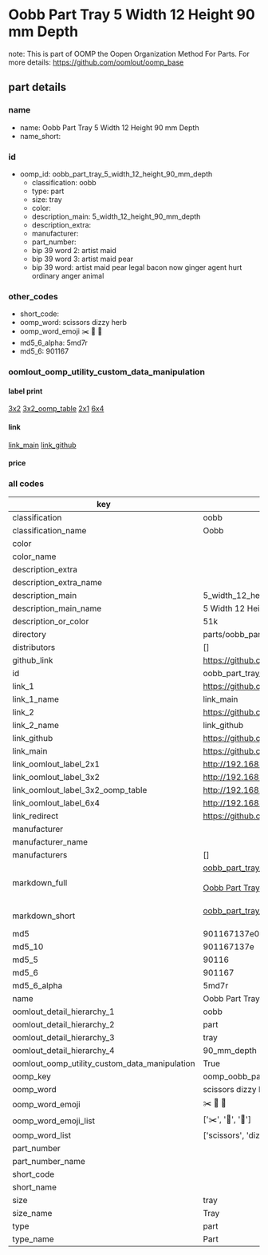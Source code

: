 # Oobb Part Tray 5 Width 12 Height 90 mm Depth  

note: This is part of OOMP the Oopen Organization Method For Parts. For more details: https://github.com/oomlout/oomp_base

##  part details
  







### name
* name: Oobb Part Tray 5 Width 12 Height 90 mm Depth
* name_short: 
### id
* oomp_id: oobb_part_tray_5_width_12_height_90_mm_depth
  * classification: oobb
  * type: part
  * size: tray
  * color: 
  * description_main: 5_width_12_height_90_mm_depth
  * description_extra: 
  * manufacturer: 
  * part_number: 
  * bip 39 word 2: artist maid
  * bip 39 word 3: artist maid pear
  * bip 39 word: artist maid pear legal bacon now ginger agent hurt ordinary anger animal

### other_codes
* short_code: 
* oomp_word: scissors dizzy herb
* oomp_word_emoji :scissors: :dizzy: :herb:
* md5_6_alpha: 5md7r
* md5_6: 901167






### oomlout_oomp_utility_custom_data_manipulation
#### label print
[3x2](http://192.168.1.245:1112/?label=oomp%205md7r)
[3x2_oomp_table](http://192.168.1.108:1112/?label=oomp%205md7r)
[2x1](http://192.168.1.242:1112/?label=oomp%205md7r)
[6x4](http://192.168.1.55:1112/?label=oomp%205md7r)    

#### link

[link_main](https://github.com/oomlout/oomlout_oomp_version_1_messy/tree/main/parts/oobb_part_tray_5_width_12_height_90_mm_depth) [link_github](https://github.com/oomlout/oomlout_oomp_version_1_messy/tree/main/parts/oobb_part_tray_5_width_12_height_90_mm_depth)                             

#### price







### all codes 
| key | value |  
| --- | --- |  
| classification | oobb |  
| classification_name | Oobb |  
| color |  |  
| color_name |  |  
| description_extra |  |  
| description_extra_name |  |  
| description_main | 5_width_12_height_90_mm_depth |  
| description_main_name | 5 Width 12 Height 90 mm Depth |  
| description_or_color | 51k |  
| directory | parts/oobb_part_tray_5_width_12_height_90_mm_depth |  
| distributors | [] |  
| github_link | https://github.com/oomlout/oomlout_oomp_part_src/tree/main/parts/oobb_part_tray_5_width_12_height_90_mm_depth |  
| id | oobb_part_tray_5_width_12_height_90_mm_depth |  
| link_1 | https://github.com/oomlout/oomlout_oomp_version_1_messy/tree/main/parts/oobb_part_tray_5_width_12_height_90_mm_depth |  
| link_1_name | link_main |  
| link_2 | https://github.com/oomlout/oomlout_oomp_version_1_messy/tree/main/parts/oobb_part_tray_5_width_12_height_90_mm_depth |  
| link_2_name | link_github |  
| link_github | https://github.com/oomlout/oomlout_oomp_version_1_messy/tree/main/parts/oobb_part_tray_5_width_12_height_90_mm_depth |  
| link_main | https://github.com/oomlout/oomlout_oomp_version_1_messy/tree/main/parts/oobb_part_tray_5_width_12_height_90_mm_depth |  
| link_oomlout_label_2x1 | http://192.168.1.242:1112/?label=oomp%205md7r |  
| link_oomlout_label_3x2 | http://192.168.1.245:1112/?label=oomp%205md7r |  
| link_oomlout_label_3x2_oomp_table | http://192.168.1.108:1112/?label=oomp%205md7r |  
| link_oomlout_label_6x4 | http://192.168.1.55:1112/?label=oomp%205md7r |  
| link_redirect | https://github.com/oomlout/oomlout_oomp_version_1_messy/tree/main/parts/oobb_part_tray_5_width_12_height_90_mm_depth |  
| manufacturer |  |  
| manufacturer_name |  |  
| manufacturers | [] |  
| markdown_full | [oobb_part_tray_5_width_12_height_90_mm_depth](none)<br>[](none)<br>[Oobb Part Tray 5 Width 12 Height 90 Mm Depth](none)<br><br> |  
| markdown_short | [oobb_part_tray_5_width_12_height_90_mm_depth](none)<br><br> |  
| md5 | 901167137e04ec425c88a7f744218068 |  
| md5_10 | 901167137e |  
| md5_5 | 90116 |  
| md5_6 | 901167 |  
| md5_6_alpha | 5md7r |  
| name | Oobb Part Tray 5 Width 12 Height 90 mm Depth |  
| oomlout_detail_hierarchy_1 | oobb |  
| oomlout_detail_hierarchy_2 | part |  
| oomlout_detail_hierarchy_3 | tray |  
| oomlout_detail_hierarchy_4 | 90_mm_depth |  
| oomlout_oomp_utility_custom_data_manipulation | True |  
| oomp_key | oomp_oobb_part_tray_5_width_12_height_90_mm_depth |  
| oomp_word | scissors dizzy herb |  
| oomp_word_emoji | :scissors: :dizzy: :herb: |  
| oomp_word_emoji_list | [':scissors:', ':dizzy:', ':herb:'] |  
| oomp_word_list | ['scissors', 'dizzy', 'herb'] |  
| part_number |  |  
| part_number_name |  |  
| short_code |  |  
| short_name |  |  
| size | tray |  
| size_name | Tray |  
| type | part |  
| type_name | Part |  
